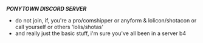 ***PONYTOWN DISCORD SERVER***

- do not join, if, you're a pro/comshipper or anyform & lolicon/shotacon or call yourself or others 'lolis/shotas'
- and really just the basic stuff, i'm sure you've all been in a server b4
